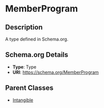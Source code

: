 # MemberProgram

## Description
A type defined in Schema.org.

## Schema.org Details
- **Type**: Type
- **URI**: https://schema.org/MemberProgram

## Parent Classes
- [Intangible](../Intangible.md)


